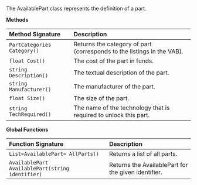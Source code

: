 The AvailablePart class represents the definition of a part.

**Methods**

| Method Signature | Description |
| :--- | :--- |
| `PartCategories Category()` | Returns the category of part (corresponds to the listings in the VAB). |
| `float Cost()` | The cost of the part in funds. |
| `string Description()` | The textual description of the part. |
| `string Manufacturer()` | The manufacturer of the part. |
| `float Size()` | The size of the part. |
| `string TechRequired()` | The name of the technology that is required to unlock this part. |

**Global Functions**

| Function Signature| Description |
| :--- | :--- |
| `List<AvailablePart> AllParts()` | Returns a list of all parts. |
| `AvailablePart AvailablePart(string identifier)` | Returns the AvailablePart for the given identifier. |

